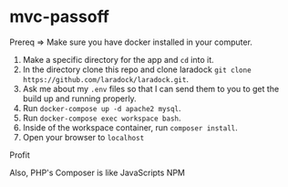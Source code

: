 # mvc-passoff

Prereq => Make sure you have docker installed in your computer.

1. Make a specific directory for the app and `cd` into it.
1. In the directory clone this repo and clone laradock `git clone https://github.com/laradock/laradock.git`.
1. Ask me about my `.env` files so that I can send them to you to get the build up and running properly.
1. Run `docker-compose up -d apache2 mysql`.
1. Run `docker-compose exec workspace bash`.
1. Inside of the workspace container, run `composer install`.
1. Open your browser to `localhost`

Profit

Also, PHP's Composer is like JavaScripts NPM
